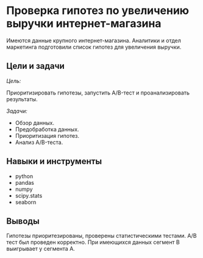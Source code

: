 # Проверка гипотез по увеличению выручки интернет-магазина

Имеются данные крупного интернет-магазина. Аналитики и отдел маркетинга подготовили список гипотез для увеличения выручки.

## Цели и задачи

*Цель:*

Приоритизировать гипотезы, запустить A/B-тест и проанализировать результаты.

*Задачи:*
- Обзор данных.
- Предобработка данных.
- Приоритизация гипотез.
- Анализ A/B-теста.

## Навыки и инструменты
- python
- pandas
- numpy
- scipy.stats
- seaborn
  
## Выводы
Гипотезы приоритезированы, проверены статистическими тестами.
А/В тест был проведен корректно. При имеющихся данных сегмент B выигрывает у сегмента A.
